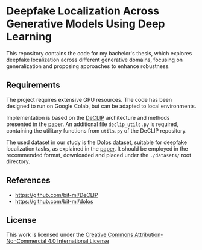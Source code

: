 # Deepfake Localization Across Generative Models Using Deep Learning

This repository contains the code for my bachelor's thesis, which explores deepfake localization across different generative domains, focusing on generalization and proposing approaches to enhance robustness.

## Requirements

The project requires extensive GPU resources. The code has been designed to run on Google Colab, but can be adapted to local environments.

Implementation is based on the [DeCLIP](https://github.com/bit-ml/DeCLIP) architecture and methods presented in the [paper](https://arxiv.org/abs/2409.08849). An additional file `declip_utils.py` is required, containing the utilitary functions from `utils.py` of the DeCLIP repository.

The used dataset in our study is the [Dolos](https://github.com/bit-ml/dolos) dataset, suitable for deepfake localization tasks, as explained in the [paper](https://arxiv.org/abs/2311.04584). It should be employed in the recommended format, downloaded and placed under the `./datasets/` root directory.

## References

- https://github.com/bit-ml/DeCLIP
- https://github.com/bit-ml/dolos

## License

This work is licensed under the [Creative Commons Attribution-NonCommercial 4.0 International License](https://creativecommons.org/licenses/by-nc/4.0/) <img src="https://mirrors.creativecommons.org/presskit/icons/cc.svg" alt="" style="width: 1em;height:1em;margin-left: .2em;"><img src="https://mirrors.creativecommons.org/presskit/icons/by.svg" alt="" style="width: 1em;height:1em;margin-left: .2em;"><img src="https://mirrors.creativecommons.org/presskit/icons/nc.svg" alt="" style="width: 1em;height:1em;margin-left: .2em;">